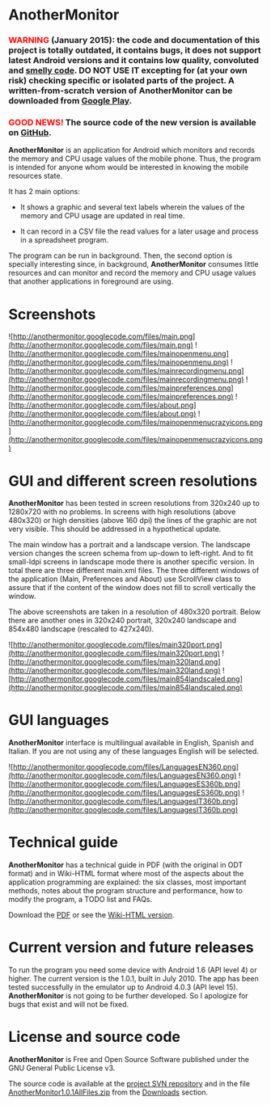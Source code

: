 # AnotherMonitor #

### <font color='red'><b>WARNING</b></font> (January 2015): the code and documentation of this project is totally outdated, it contains bugs, it does not support latest Android versions and it contains low quality, convoluted and [smelly code](http://en.wikipedia.org/wiki/Code_smell). DO NOT USE IT excepting for (at your own risk) checking specific or isolated parts of the project. A written-from-scratch version of AnotherMonitor can be downloaded from [Google Play](https://play.google.com/store/apps/details?id=org.anothermonitor). ###

### <font color='red'><b>GOOD NEWS!</b></font> The source code of the new version is available on [GitHub](https://github.com/AntonioRedondo/AnotherMonitor). ###

**AnotherMonitor** is an application for Android which monitors and records the memory and CPU usage values of the mobile phone. Thus, the program is intended for anyone whom would be interested in knowing the mobile resources state.

It has 2 main options:

  * It shows a graphic and several text labels wherein the values of the memory and CPU usage are updated in real time.

  * It can record in a CSV file the read values for a later usage and process in a spreadsheet program.

The program can be run in background. Then, the second option is specially interesting since, in background, **AnotherMonitor** consumes little resources and can monitor and record the memory and CPU usage values that another applications in foreground are using.

# Screenshots #

![http://anothermonitor.googlecode.com/files/main.png](http://anothermonitor.googlecode.com/files/main.png)
![http://anothermonitor.googlecode.com/files/mainopenmenu.png](http://anothermonitor.googlecode.com/files/mainopenmenu.png)
![http://anothermonitor.googlecode.com/files/mainrecordingmenu.png](http://anothermonitor.googlecode.com/files/mainrecordingmenu.png)
![http://anothermonitor.googlecode.com/files/mainpreferences.png](http://anothermonitor.googlecode.com/files/mainpreferences.png)
![http://anothermonitor.googlecode.com/files/about.png](http://anothermonitor.googlecode.com/files/about.png)
![http://anothermonitor.googlecode.com/files/mainopenmenucrazyicons.png](http://anothermonitor.googlecode.com/files/mainopenmenucrazyicons.png)

# GUI and different screen resolutions #
**AnotherMonitor** has been tested in screen resolutions from 320x240 up to 1280x720 with no problems. In screens with high resolutions (above 480x320) or high densities (above 160 dpi) the lines of the graphic are not very visible. This should be addressed in a hypothetical update.

The main window has a portrait and a landscape version. The landscape version changes the screen schema from up-down to left-right. And to fit small-ldpi screens in landscape mode there is another specific version. In total there are three different main.xml files. The three different windows of the application (Main, Preferences and About) use ScrollView class to assure that if the content of the window does not fill to scroll vertically the window.

The above screenshots are taken in a resolution of 480x320 portrait. Below there are another ones in 320x240 portrait, 320x240 landscape and 854x480 landscape (rescaled to 427x240).

![http://anothermonitor.googlecode.com/files/main320port.png](http://anothermonitor.googlecode.com/files/main320port.png)
![http://anothermonitor.googlecode.com/files/main320land.png](http://anothermonitor.googlecode.com/files/main320land.png)
![http://anothermonitor.googlecode.com/files/main854landscaled.png](http://anothermonitor.googlecode.com/files/main854landscaled.png)

# GUI languages #
**AnotherMonitor** interface is multilingual available in English, Spanish and Italian. If you are not using any of these languages English will be selected.

![http://anothermonitor.googlecode.com/files/LanguagesEN360.png](http://anothermonitor.googlecode.com/files/LanguagesEN360.png)
![http://anothermonitor.googlecode.com/files/LanguagesES360b.png](http://anothermonitor.googlecode.com/files/LanguagesES360b.png)
![http://anothermonitor.googlecode.com/files/LanguagesIT360b.png](http://anothermonitor.googlecode.com/files/LanguagesIT360b.png)

# Technical guide #
**AnotherMonitor** has a technical guide in PDF (with the original in ODT format) and in Wiki-HTML format where most of the aspects about the application programming are explained: the six classes, most important methods, notes about the program structure and performance, how to modify the program, a TODO list and FAQs.

Download the [PDF](http://code.google.com/p/anothermonitor/downloads/detail?name=AnotherMonitor1.0.xTechnicalGuide.pdf) or see the [Wiki-HTML version](http://code.google.com/p/anothermonitor/wiki/AnotherMonitorV10xTechnicalGuide).

# Current version and future releases #
To run the program you need some device with Android 1.6 (API level 4) or higher. The current version is the 1.0.1, built in July 2010. The app has been tested successfully in the emulator up to Android 4.0.3 (API level 15). **AnotherMonitor** is not going to be further developed. So I apologize for bugs that exist and will not be fixed.

# License and source code #
**AnotherMonitor** is Free and Open Source Software published under the GNU General Public License v3.

The source code is available at the [project SVN repository](http://code.google.com/p/anothermonitor/source/browse/#svn%2Ftrunk) and in the file [AnotherMonitor1.0.1AllFiles.zip](http://code.google.com/p/anothermonitor/downloads/detail?name=AnotherMonitor1.0.1AllFiles.zip) from the [Downloads](http://code.google.com/p/anothermonitor/downloads/list) section.